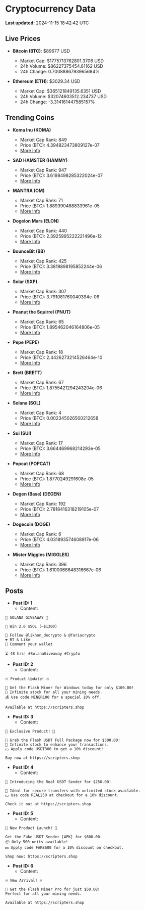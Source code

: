 # Cryptocurrency Data

**Last updated:** 2024-11-15 18:42:42 UTC

## Live Prices
- **Bitcoin (BTC)**: $89677 USD
  - Market Cap: $1775713762801.3706 USD
  - 24h Volume: $86227375454.61162 USD
  - 24h Change: 0.7008886793965684%

- **Ethereum (ETH)**: $3029.34 USD
  - Market Cap: $365121849135.6351 USD
  - 24h Volume: $32074603512.234737 USD
  - 24h Change: -3.314161447585157%

## Trending Coins
- **Koma Inu (KOMA)**
  - Market Cap Rank: 849
  - Price (BTC): 4.394823473809127e-07
  - [More Info](https://www.coingecko.com/en/coins/koma-inu)

- **SAD HAMSTER (HAMMY)**
  - Market Cap Rank: 947
  - Price (BTC): 3.6198498285322024e-07
  - [More Info](https://www.coingecko.com/en/coins/sad-hamster)

- **MANTRA (OM)**
  - Market Cap Rank: 71
  - Price (BTC): 1.889390488833961e-05
  - [More Info](https://www.coingecko.com/en/coins/mantra)

- **Dogelon Mars (ELON)**
  - Market Cap Rank: 440
  - Price (BTC): 2.3925995222221496e-12
  - [More Info](https://www.coingecko.com/en/coins/dogelon-mars)

- **BounceBit (BB)**
  - Market Cap Rank: 425
  - Price (BTC): 3.3819898195852244e-06
  - [More Info](https://www.coingecko.com/en/coins/bouncebit)

- **Solar (SXP)**
  - Market Cap Rank: 307
  - Price (BTC): 3.791081760040394e-06
  - [More Info](https://www.coingecko.com/en/coins/solar-2)

- **Peanut the Squirrel (PNUT)**
  - Market Cap Rank: 65
  - Price (BTC): 1.895462046164806e-05
  - [More Info](https://www.coingecko.com/en/coins/peanut-the-squirrel)

- **Pepe (PEPE)**
  - Market Cap Rank: 18
  - Price (BTC): 2.4426273214526464e-10
  - [More Info](https://www.coingecko.com/en/coins/pepe)

- **Brett (BRETT)**
  - Market Cap Rank: 67
  - Price (BTC): 1.8755421294243204e-06
  - [More Info](https://www.coingecko.com/en/coins/brett-2)

- **Solana (SOL)**
  - Market Cap Rank: 4
  - Price (BTC): 0.002345026500212658
  - [More Info](https://www.coingecko.com/en/coins/solana)

- **Sui (SUI)**
  - Market Cap Rank: 17
  - Price (BTC): 3.664469968214293e-05
  - [More Info](https://www.coingecko.com/en/coins/sui)

- **Popcat (POPCAT)**
  - Market Cap Rank: 68
  - Price (BTC): 1.8770249291608e-05
  - [More Info](https://www.coingecko.com/en/coins/popcat)

- **Degen (Base) (DEGEN)**
  - Market Cap Rank: 192
  - Price (BTC): 2.7818416318219105e-07
  - [More Info](https://www.coingecko.com/en/coins/degen-base)

- **Dogecoin (DOGE)**
  - Market Cap Rank: 6
  - Price (BTC): 4.031893574608917e-06
  - [More Info](https://www.coingecko.com/en/coins/dogecoin)

- **Mister Miggles (MIGGLES)**
  - Market Cap Rank: 396
  - Price (BTC): 1.6100068648316667e-06
  - [More Info](https://www.coingecko.com/en/coins/mister-miggles)

## Posts
- **Post ID: 1**
  - Content:
```
🚀 SOLANA GIVEAWAY 🚀

🎁 Win 2.6 $SOL (~$1300)

🤝 Follow @likhon_decrypto & @fariacrypto
❤️ RT & Like
💬 Comment your wallet

⏳ 48 hrs! #SolanaGiveaway #Crypto
```

- **Post ID: 2**
  - Content:
```
🔥 Product Update! 🔥

🚀 Get the Flash Miner for Windows today for only $100.00!
🔋 Infinite stock for all your mining needs.
💰 Use code MINER100 for a special 10% off.

Available at https://scripters.shop
```

- **Post ID: 3**
  - Content:
```
🎁 Exclusive Product! 🎁

💸 Grab the Flash USDT Full Package now for $300.00!
🎉 Infinite stock to enhance your transactions.
💵 Apply code USDT300 to get a 10% discount!

Buy now at https://scripters.shop
```

- **Post ID: 4**
  - Content:
```
💎 Introducing the Real USDT Sender for $250.00!

💼 Ideal for secure transfers with unlimited stock available.
💵 Use code REAL250 at checkout for a 10% discount.

Check it out at https://scripters.shop
```

- **Post ID: 5**
  - Content:
```
🚀 New Product Launch! 🚀

Get the Fake USDT Sender [APK] for $600.00.
📦 Only 500 units available!
💵 Apply code FAKE600 for a 10% discount on checkout.

Shop now: https://scripters.shop
```

- **Post ID: 6**
  - Content:
```
🔥 New Arrival! 🔥

💸 Get the Flash Miner Pro for just $50.00!
Perfect for all your mining needs.

Available at https://scripters.shop
```

